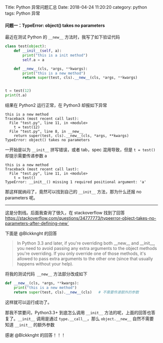 Title: Python 异常问题汇总
Date: 2018-04-24 11:20:20
category: python
tags: Python 异常

#### 问题一：TypeError: object() takes no parameters

最近在测试 Python 的 `__new__` 方法时，我写了如下验证代码

```python
class test(object):
    def __init__(self, a):
        print("this is a init method")
        self.a = a

    def __new__(cls, *args, **kwargs):
        print("this is a new method")
        return super(test, cls).__new__(cls, *args, **kwargs)


t = test(12)
print(t.a)
```

结果在 Python2 运行正常，在 Python3 却报如下异常

```shell
this is a new method
Traceback (most recent call last):
  File "test.py", line 11, in <module>
    t = test(12)
  File "test.py", line 8, in __new__
    return super(test, cls).__new__(cls, *args, **kwargs)
TypeError: object() takes no parameters
```

一开始是以为 `__init__` 拼写错误，或者 tab，spec 混用导致，但是 `t = test()` 却提示需要传递参数 a

```shell
this is a new method
Traceback (most recent call last):
  File "test.py", line 11, in <module>
    t = test()
TypeError: __init__() missing 1 required positional argument: 'a'
```

那这样就纳闷了，竟然可以找到自己的 `__init__` 方法，那为什么还报 no parameters 呢。

----------
这是分割线。后面我查询了很久，在 stackoverflow 找到了回答
https://stackoverflow.com/questions/34777773/typeerror-object-takes-no-parameters-after-defining-new`   

下面是 @Blckknght 的回答

>In Python 3.3 and later, if you're overriding both \_\_new\_\_ and \_\_init\_\_, you need to avoid passing any extra arguments to the object methods you're overriding. 
>If you only override one of those methods, it's allowed to pass extra arguments to the other one (since that usually happens without your help).

将我的测试代码` __new__` 方法部分改成如下

```python
def __new__(cls, *args, **kwargs):
    print("this is a new method")
    return super(test, cls).__new__(cls)   # 不需要传递额外的参数
```
这样就可以运行成功了。  

那我不禁要问，Python3.3+ 到底怎么调用 `__init__` 方法的呢，上面的回答也答复了。`__init__` 调用是通过 `type.__call__`，那么 `object.__new__` 自然不需要知道 `__init__`  的额外参数   

感谢 @Blckknght 的回答！！！ 
